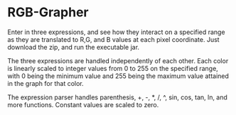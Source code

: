 # RGB-Grapher
Enter in three expressions, and see how they interact on a specified range as they are translated to R,G, and B values at each pixel coordinate. Just download the zip, and run the executable jar.

The three expressions are handled independently of each other. Each color is linearly scaled to integer values from 0 to 255 on the specified range, with 0 being the minimum value and 255 being the maximum value attained in the graph for that color. 

The expression parser handles parenthesis, +, -, *, /, ^, sin, cos, tan, ln, and more functions. Constant values are scaled to zero. 
